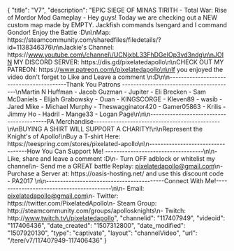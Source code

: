 {
    "title": "V7",
    "description": "EPIC SIEGE OF MINAS TIRITH - Total War: Rise of Mordor Mod Gameplay - Hey guys! Today we are checking out a NEW custom map made by EMPTY. Jackfish commands Isengard and I command Gondor! Enjoy the Battle :D\n\nMap: https:\/\/steamcommunity.com\/sharedfiles\/filedetails\/?id=1138346376\n\nJackie's Channel: https:\/\/www.youtube.com\/channel\/UCNjxbL33FhDGeIOp3vd3ndg\n\nJOIN MY DISCORD SERVER: https:\/\/dis.gd\/pixelatedapollo\n\nCHECK OUT MY PATREON: https:\/\/www.patreon.com\/pixelatedapollo\n\nIf you enjoyed the video don't forget to Like and Leave a comment \n:D\n\n-----------------------------------------Thank You Patrons ----------------------------------------\nMartin N Huffman - Jacob Guzman - Jupiter - Eli Brecken - Sam McDaniels - Elijah Grabowsky - Ouan - KINGSCORGE - Kleven89 - wasib - Jared Mike - Michael Murphy - Theswagginator420 - Gamer05863 - Krilis - Jimmy Ho - Hadril -  Mange33 - Logan Page\n\n\n-----------------------------------------PA Merchandise---------------------------------------------\n\nBUYING A SHIRT WILL SUPPORT A CHARITY!\n\nRepresent the Knight's of Apollo!\nBuy a T-shirt Here: https:\/\/teespring.com\/stores\/pixelated-apollo\n\n----------------------------------How You Can Support Me! -----------------------------------\n\n- Like, share and leave a comment :D\n- Turn OFF adblock or whitelist my channel\n- Send me a GREAT battle Replay: pixelatedapollo@gmail.com\n- Purchase a Server at: https:\/\/oasis-hosting.net\/ and use this discount code - PA2017 \n\n------------------------------------------Connect With Me!-----------------------------------------\n\n- Email: pixelatedapollo@gmail.com\n- Twitter: https:\/\/twitter.com\/PixelatedApollo\n- Steam Group:  http:\/\/steamcommunity.com\/groups\/apollosknights\n- Twitch: http:\/\/www.twitch.tv\/pixelatedapollo",
    "channelid": "117407949",
    "videoid": "117406436",
    "date_created": "1507312800",
    "date_modified": "1507920130",
    "type": "captivate",
    "layout": "channelVideo",
    "url": "\/tere\/v7\/117407949-117406436"
}